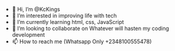 - 👋 Hi, I’m @KcKings
- 👀 I’m interested in improving life with tech
- 🌱 I’m currently learning html, css, JavaScript 
- 💞️ I’m looking to collaborate on Whatever will hasten my coding development 
- 📫 How to reach me (Whatsapp Only +2348100555478)

<!---
KcKings/KcKings is a ✨ special ✨ repository because its `README.md` (this file) appears on your GitHub profile.
You can click the Preview link to take a look at your changes.
--->
